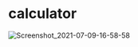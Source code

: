 # calculator

![Screenshot_2021-07-09-16-58-58](https://user-images.githubusercontent.com/71395812/125070227-6e6a9000-e0d7-11eb-9f4c-9d2e5e650594.png)

